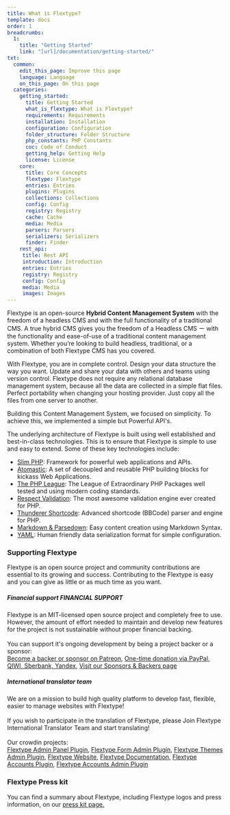 ```yaml
---
title: What is Flextype?
template: docs   
order: 1
breadcrumbs:
  1:
    title: "Getting Started"
    link: "[url]/documentation/getting-started/"
txt:
  common:
    edit_this_page: Improve this page
    language: Language
    on_this_page: On this page
  categories:
    getting_started:
      title: Getting Started
      what_is_flextype: What is Flextype?
      requirements: Requirements
      installation: Installation
      configuration: Configuration
      folder_structure: Folder Structure
      php_constants: PHP Constants
      coc: Code of Conduct
      getting_help: Getting Help
      license: License
    core:
      title: Core Concepts
      flextype: Flextype
      entries: Entries
      plugins: Plugins
      collections: Collections
      config: Config
      registry: Registry
      cache: Cache
      media: Media
      parsers: Parsers
      serializers: Serializers
      finder: Finder
    rest_api:
     title: Rest API
     introduction: Introduction
     entries: Entries
     registry: Registry
     config: Config
     media: Media
     images: Images
---
```


Flextype is an open-source **Hybrid Content Management System** with the freedom of a headless CMS and with the full functionality of a traditional CMS. A true hybrid CMS gives you the freedom of a Headless CMS ー with the functionality and ease-of-use of a traditional content management system. Whether you’re looking to build headless, traditional, or a combination of both Flextype CMS has you covered.

With Flextype, you are in complete control. Design your data structure the way you want. Update and share your data with others and teams using version control. Flextype does not require any relational database management system, because all the data are collected in a simple flat files. Perfect portability when changing your hosting provider. Just copy all the files from one server to another.

Building this Content Management System, we focused on simplicity. To achieve this, we implemented a simple but Powerful API's.

The underlying architecture of Flextype is built using well established and best-in-class technologies. This is to ensure that Flextype is simple to use and easy to extend. Some of these key technologies include:

* [Slim PHP](//slimframework.com): Framework for powerful web applications and APIs.
* [Atomastic](https://atomastic.com): A set of decoupled and reusable PHP building blocks for kickass Web Applications.
* [The PHP League](https://thephpleague.com): The League of Extraordinary PHP Packages well tested and using modern coding standards.
* [Respect Validation](https://respect-validation.readthedocs.io/): The most awesome validation engine ever created for PHP.
* [Thunderer Shortcode](https://github.com/thunderer/Shortcode): Advanced shortcode (BBCode) parser and engine for PHP.
* [Markdown & Parsedown](https://github.com/erusev/parsedown): Easy content creation using Markdown Syntax.
* [YAML](https://yaml.org): Human friendly data serialization format for simple configuration.


### Supporting Flextype

Flextype is an open source project and community contributions are essential to its growing and success. Contributing to the Flextype is easy and you can give as little or as much time as you want.

##### Financial support FINANCIAL SUPPORT

Flextype is an MIT-licensed open source project and completely free to use.
However, the amount of effort needed to maintain and develop new features for the project is not sustainable without proper financial backing. <br><br> You can support it's ongoing development by being a project backer or a sponsor:<br>
<a href="//patreon.com/awilum">Become a backer or sponsor on Patreon</a>,
<a href="//flextype.org/one-time-donation">One-time donation via PayPal, QIWI, Sberbank, Yandex</a>,
<a href="//flextype.org/sponsors">Visit our Sponsors & Backers page</a>

##### International translator team

We are on a mission to build high quality platform to develop fast, flexible, easier to manage websites with Flextype!<br><br>
If you wish to participate in the translation of Flextype, please Join Flextype International Translator Team and start translating!<br><br>
Our crowdin projects:<br>
<a href="https://crowdin.com/project/flextype-plugin-admin">Flextype Admin Panel Plugin</a>, <a href="https://crowdin.com/project/flextype-plugin-form-admin">Flextype Form Admin Plugin</a>, <a href="https://crowdin.com/project/flextype-plugin-themes-admin">Flextype Themes Admin Plugin</a>, <a href="https://crowdin.com/project/flextype-website">Flextype Website</a>, <a href="https://crowdin.com/project/flextype-documentation">Flextype Documentation</a>, <a href="https://crowdin.com/project/flextype-plugin-accounts-admin">Flextype Accounts Plugin</a>, <a href="https://crowdin.com/project/flextype-plugin-accounts">Flextype Accounts Admin Plugin</a>

### Flextype Press kit

You can find a summary about Flextype, including Flextype logos and press information, on our [press kit page.](//flextype.org/press-kit)
